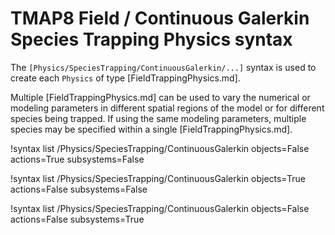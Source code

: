 # TMAP8 Field / Continuous Galerkin Species Trapping Physics syntax

The `[Physics/SpeciesTrapping/ContinuousGalerkin/...]` syntax is used to create each `Physics` of
type [FieldTrappingPhysics.md].

Multiple [FieldTrappingPhysics.md] can be used to vary the numerical or modeling parameters in different spatial
regions of the model or for different species being trapped.
If using the same modeling parameters, multiple species may be specified within a single [FieldTrappingPhysics.md].

!syntax list /Physics/SpeciesTrapping/ContinuousGalerkin objects=False actions=True subsystems=False

!syntax list /Physics/SpeciesTrapping/ContinuousGalerkin objects=True actions=False subsystems=False

!syntax list /Physics/SpeciesTrapping/ContinuousGalerkin objects=False actions=False subsystems=True
